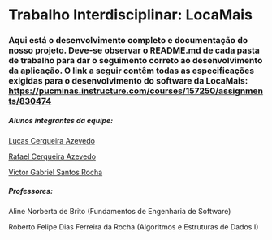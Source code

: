# Trabalho Interdisciplinar: LocaMais
 
### Aqui está o desenvolvimento completo e documentação do nosso projeto. Deve-se observar o README.md de cada pasta de trabalho para dar o seguimento correto ao desenvolvimento da aplicação. O link a seguir contêm todas as especificações exigidas para o desenvolvimento do software da LocaMais: https://pucminas.instructure.com/courses/157250/assignments/830474

##### Alunos integrantes da equipe: 

[Lucas Cerqueira Azevedo](https://github.com/lucascazevedo)

[Rafael Cerqueira Azevedo](https://github.com/rafcaz)

[Victor Gabriel Santos Rocha](https://github.com/visantws)

##### Professores:

Aline Norberta de Brito (Fundamentos de Engenharia de Software)

Roberto Felipe Dias Ferreira da Rocha (Algoritmos e Estruturas de Dados I)
